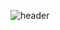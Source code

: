 ![header](https://capsule-render.vercel.app/api?type=soft&color=gradient&height=230&section=header&text=Singly%20List&fontSize=50)
